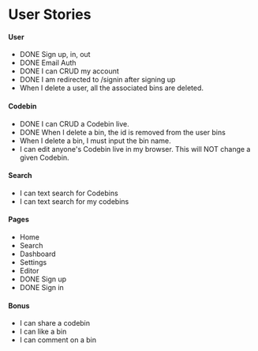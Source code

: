 # User Stories

#### User
* DONE Sign up, in, out
* DONE Email Auth
* DONE I can CRUD my account
* DONE I am redirected to /signin after signing up
* When I delete a user, all the associated bins are deleted.

#### Codebin
* DONE I can CRUD a Codebin live.
* DONE When I delete a bin, the id is removed from the user bins
* When I delete a bin, I must input the bin name.
* I can edit anyone's Codebin live in my browser. This will NOT change a given Codebin.

#### Search
* I can text search for Codebins
* I can text search for my codebins

#### Pages
* Home
* Search
* Dashboard
* Settings
* Editor
* DONE Sign up
* DONE Sign in


#### Bonus
* I can share a codebin
* I can like a bin
* I can comment on a bin
